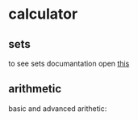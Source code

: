 # calculator
## sets
to see sets documantation open [this](setsusage.txt)
## arithmetic
basic and advanced arithetic:
